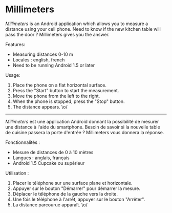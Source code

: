 # Millimeters

_Millimeters_ is an Android application which allows you to measure a distance using your cell phone. Need to know if the new kitchen table will pass the door ? Millimeters gives you the answer.

Features:
* Measuring distances 0-10 m
* Locales : english, french
* Need to be running Android 1.5 or later

Usage:
1) Place the phone on a flat horizontal surface.
2) Press the "Start" button to start the measurement.
3) Move the phone from the left to the right.
4) When the phone is stopped, press the "Stop" button.
5) The distance appears. \o/

---

_Millimeters_ est une application Android donnant la possibilité de mesurer une distance à l'aide du smartphone. Besoin de savoir si la nouvelle table de cuisine passera la porte d'entrée ? Millimeters vous donnera la réponse.

Fonctionnalités :
* Mesure de distances de 0 à 10 mètres
* Langues : anglais, français
* Android 1.5 Cupcake ou supérieur

Utilisation :
1) Placer le téléphone sur une surface plane et horizontale.
2) Appuyer sur le bouton "Démarrer" pour démarrer la mesure.
3) Déplacer le téléphone de la gauche vers la droite.
4) Une fois le téléphone à l'arrêt, appuyer sur le bouton "Arrêter".
5) La distance parcourue apparaît. \o/
